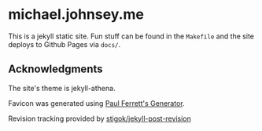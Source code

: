 # michael.johnsey.me

This is a jekyll static site. Fun stuff can be found in the `Makefile` and the site deploys to Github Pages via `docs/`.

## Acknowledgments

The site's theme is jekyll-athena.

Favicon was generated using [Paul Ferrett's Generator](https://paulferrett.com/fontawesome-favicon).

Revision tracking provided by [stigok/jekyll-post-revision](https://github.com/stigok/jekyll-post-revision)
